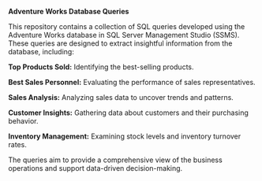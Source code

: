**Adventure Works Database Queries**

This repository contains a collection of SQL queries developed using the Adventure Works database in SQL Server Management Studio (SSMS). These queries are designed to extract insightful information from the database, including:

**Top Products Sold:** Identifying the best-selling products.

**Best Sales Personnel:** Evaluating the performance of sales representatives.

**Sales Analysis:** Analyzing sales data to uncover trends and patterns.

**Customer Insights:** Gathering data about customers and their purchasing behavior.

**Inventory Management:** Examining stock levels and inventory turnover rates.

The queries aim to provide a comprehensive view of the business operations and support data-driven decision-making.
